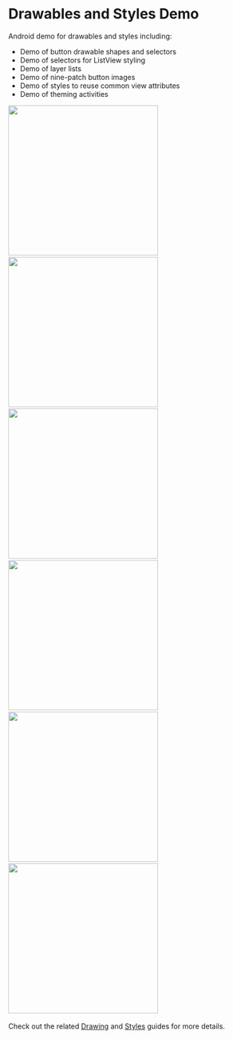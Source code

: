 # Drawables and Styles Demo

Android demo for drawables and styles including:

 * Demo of button drawable shapes and selectors
 * Demo of selectors for ListView styling
 * Demo of layer lists
 * Demo of nine-patch button images
 * Demo of styles to reuse common view attributes
 * Demo of theming activities

<img src="http://i.imgur.com/BxXP8Ir.png" width="300" />&nbsp;
<img src="http://i.imgur.com/WHTXOms.png" width="300" />&nbsp;
<img src="http://i.imgur.com/oCXfJxR.png" width="300" />&nbsp;
<img src="http://i.imgur.com/M3vTVAM.png" width="300" />&nbsp;
<img src="http://i.imgur.com/JtDytg1.png" width="300" />&nbsp;
<img src="http://i.imgur.com/UqFaW82.png" width="300" />&nbsp;

Check out the related [Drawing](https://github.com/thecodepath/android_guides/wiki/Drawables) and [Styles](https://github.com/thecodepath/android_guides/wiki/Styles-and-Themes) guides for more details.
